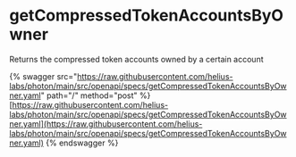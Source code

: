 # getCompressedTokenAccountsByOwner

Returns the compressed token accounts owned by a certain account

{% swagger src="https://raw.githubusercontent.com/helius-labs/photon/main/src/openapi/specs/getCompressedTokenAccountsByOwner.yaml" path="/" method="post" %}
[https://raw.githubusercontent.com/helius-labs/photon/main/src/openapi/specs/getCompressedTokenAccountsByOwner.yaml](https://raw.githubusercontent.com/helius-labs/photon/main/src/openapi/specs/getCompressedTokenAccountsByOwner.yaml)
{% endswagger %}
